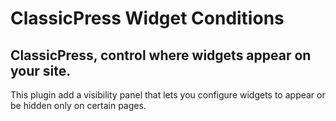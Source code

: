 # ClassicPress Widget Conditions

## ClassicPress, control where widgets appear on your site.

This plugin add a visibility panel  that lets you configure widgets to appear or be hidden only on certain pages.
